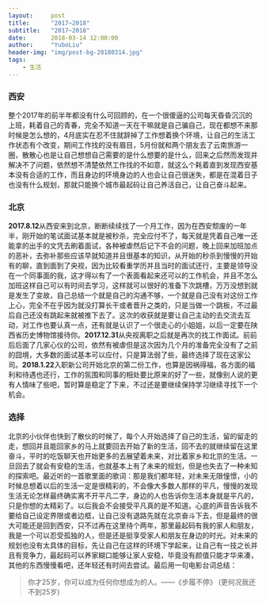 ```yaml
---
layout:     post
title:      "2017~2018"
subtitle:   "2017~2018"
date:       2018-03-14 12:00:00
author:     "YuboLiu"
header-img: "img/post-bg-20180314.jpg"
tags:
    - 生活
---
```


### 西安

整个2017年的前半年都没有什么可回顾的，在一个很傻逼的公司每天昏昏沉沉的上班，耗着自己的青春，完全不知道一天在干嘛就是自己骗自己，现在都想不来那时候是怎么想的，4月底实在忍不住就辞掉了工作想着换个环境，让自己的生活工作状态有个改变，期间工作找的没有眉目，5月份就和两个朋友去了云南旅游一圈，散散心也是让自己想想自己需要的是什么想要的是什么，回来之后然而发现并解决不了问题，依然想不清楚依然工作找的不如意，就这么个耗着直到发现西安基本没有合适的工作，而且身边的环境身边的人也会让自己很迷失，都是在混着日子也没有什么规划，那就只能换个城市最起码让自己养活自己，让自己奋斗起来。

### 北京
**2017.8.12**从西安来到北京，断断续续找了一个月工作，因为在西安颓废的一年半，刚开始的笔试面试基本就是被秒杀，完全应付不了，每天就是凭着自己唯一还能拿的出手的文凭去刷着面试，各种被虐然后记下不会的问题，晚上回来加班加点的恶补，去弥补那些应该早就知道并且很基本的知识，从开始的秒杀到慢慢的开始有的聊，直到面到了央视，因为比较看重学历并且当时的面试还行，主要是领导没在一个同事面的我，这才得以有了一个表面看起来还可以的工作机会，并且不怎么加班这样自己可以有时间去学习，这样就可以很好的准备下次跳槽，万万没想到就是发生了变故，自己总结一个就是自己的沟通不够，一个就是自己没有对这份工作上心，完全不在乎因为就没打算长干或者晋升之类的，只是当做一个跳板，不过最后自己还没有跳起来就被推下去了。这次的收获就是要让自己主动的去交流去互动，对工作也要认真一点，还有就是认识了一个很走心的小姐姐，以后一定要在陕西省历史博物馆接待你。**2017.12.31**从央视离职之后就是再次的找工作面试。前前后后面了几家心仪的公司，依然有被虐但是这次因为几个月的准备完全没有了之前的囧境，大多数的面试基本可以应付，只是算法弱了些，最终选择了现在这家公司。**2018.1.22**入职新公司开始北京的第二份工作，也算是因祸得福，各方面的福利和待遇也还行，工作的氛围和同事的相处要比原来的好了一些，就像别人说的更有人情味了些吧，暂时算是稳定了下来，不过还是要继续保持学习继续寻找下一个机会。

### 选择

北京的小伙伴也快到了散伙的时候了，每个人开始选择了自己的生活，留的留走的走，想回并且能回家乡的马上就要回去开始了新的生活，回不去的就继续留在这里奋斗，平时的吃饭聊天也开始更多的去展望着未来，对比着家乡和北京的生活。一旦回去了就会有安稳的生活，也就基本上有了未来的规划，但是也失去了一种未知的探索吧。最近听的一首歌里面的歌词：那是我们都年轻，对未来无限憧憬，小的时候总想着以后的生活一定是很精彩的，不会像大多数人那样的平凡，慢慢的发现生活无论怎样最终确实离不开平凡二字，身边的人也告诉你生活本身就是平凡的，只是你想的太精彩了。以后我会不会接受平凡真的是不知道。心底的声音告诉我不要给自己设定界限或者边框，让自己没有退路先就在北京奋斗下去，但是最终的很大可能还是回到西安，只不过再在这里待个两年，那里最起码有我的家人和朋友，我是一个可以忍受孤独的人，但是还是挺享受家人和朋友在身边的时光。对未来的规划也没有太具体的目标，先让自己在这样的环境下学起来，让自己有一技之长并且有竞争力，最起码可以养家糊口能够让家人安稳，毕竟没有颜值只能才华来凑，其他的东西慢慢看吧，还年轻还有时间去尝试。最后用一句电影台词总结：

>你才25岁，你可以成为任何你想成为的人。——《步履不停》 (更何况我还不到25岁)